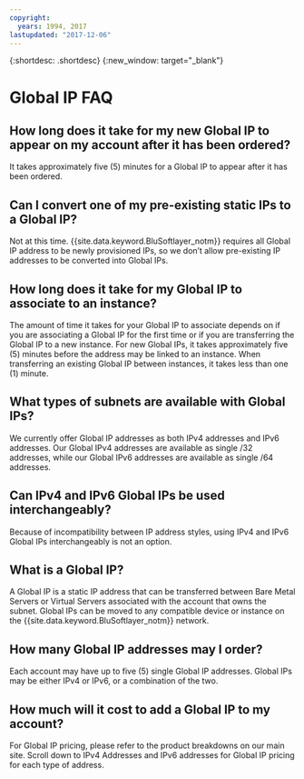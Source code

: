 ```yaml
---
copyright:
  years: 1994, 2017
lastupdated: "2017-12-06"
---
```

{:shortdesc: .shortdesc}
{:new_window: target="_blank"}

<a name="top"></a>
# Global IP FAQ

<a name="236"></a>
## How long does it take for my new Global IP to appear on my account after it has been ordered?

It takes approximately five (5) minutes for a Global IP to appear after it has been ordered.

<a name="238"></a>
## Can I convert one of my pre-existing static IPs to a Global IP?

Not at this time. {{site.data.keyword.BluSoftlayer_notm}} requires all Global IP address to be newly provisioned IPs, so we don’t allow pre-existing IP addresses to be converted into Global IPs.

<a name="237"></a>
## How long does it take for my Global IP to associate to an instance?

The amount of time it takes for your Global IP to associate depends on if you are associating a Global IP for the first time or if you are transferring the Global IP to a new instance. For new Global IPs, it takes approximately five (5) minutes before the address may be linked to an instance. When transferring an existing Global IP between instances, it takes less than one (1) minute.

<a name="233"></a>
## What types of subnets are available with Global IPs?

We currently offer Global IP addresses as both IPv4 addresses and IPv6 addresses. Our Global IPv4 addresses are available as single /32 addresses, while our Global IPv6 addresses are available as single /64 addresses.

<a name="239"></a>
## Can IPv4 and IPv6 Global IPs be used interchangeably?

Because of incompatibility between IP address styles, using IPv4 and IPv6 Global IPs interchangeably is not an option.

<a name="232"></a>
## What is a Global IP?

A Global IP is a static IP address that can be transferred between Bare Metal Servers or Virtual Servers associated with the account that owns the subnet. Global IPs can be moved to any compatible device or instance on the {{site.data.keyword.BluSoftlayer_notm}} network.

<a name="234"></a>
## How many Global IP addresses may I order?

Each account may have up to five (5) single Global IP addresses. Global IPs may be either IPv4 or IPv6, or a combination of the two.

<a name="235"></a>
## How much will it cost to add a Global IP to my account?

For Global IP pricing, please refer to the product breakdowns on our main site. Scroll down to IPv4 Addresses and IPv6 addresses for Global IP pricing for each type of address.
